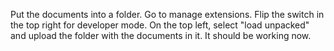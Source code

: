 Put the documents into a folder.
Go to manage extensions.
Flip the switch in the top right for developer mode.
On the top left, select "load unpacked" and upload the folder with the documents in it.
It should be working now.
